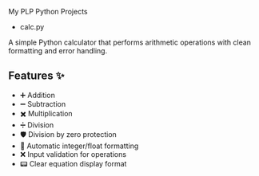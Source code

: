 My PLP Python Projects
 - calc.py

A simple Python calculator that performs arithmetic operations with clean formatting and error handling.

## Features ✨

- ➕ Addition
- ➖ Subtraction
- ✖️ Multiplication
- ➗ Division
- 🛡️ Division by zero protection
- 🔢 Automatic integer/float formatting
- ❌ Input validation for operations
- 📟 Clear equation display format
